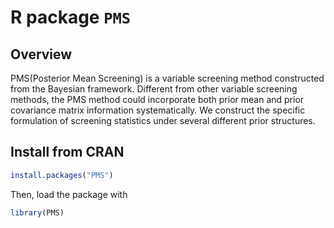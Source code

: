# R package `PMS`


## Overview

PMS(Posterior Mean Screening) is a variable screening method constructed from the Bayesian framework. Different from other variable screening methods, the PMS method could incorporate both prior mean and prior covariance matrix information systematically. We construct the specific formulation of screening statistics under several different prior structures. 

## Install from CRAN

``` r
install.packages("PMS")
```
Then, load the package with

``` r
library(PMS)
```
